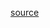 [source](https://github.com/kossidts/react-stockcharts/blob/master/docs/lib/charts/GroupedBarChart.js) <!-- , [codesandbox](https://codesandbox.io/s/github/rrag/react-stockcharts-examples2/tree/master/examples/GroupedBarChart) -->
